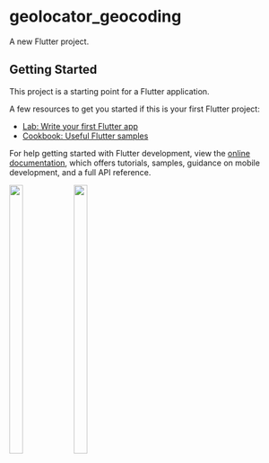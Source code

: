 # geolocator_geocoding

A new Flutter project.

## Getting Started

This project is a starting point for a Flutter application.

A few resources to get you started if this is your first Flutter project:

- [Lab: Write your first Flutter app](https://docs.flutter.dev/get-started/codelab)
- [Cookbook: Useful Flutter samples](https://docs.flutter.dev/cookbook)

For help getting started with Flutter development, view the
[online documentation](https://docs.flutter.dev/), which offers tutorials,
samples, guidance on mobile development, and a full API reference.
<p>
  <img src="https://user-images.githubusercontent.com/114207913/233379900-78415fc4-96d4-4322-be55-71e3c9e4ab6f.jpeg" width=22% height=35%>
  <img src="https://user-images.githubusercontent.com/114207913/233379919-f8a8c8a3-960c-462a-b62f-4639bea82ffb.jpeg" width=22% height=35%>
</p>
